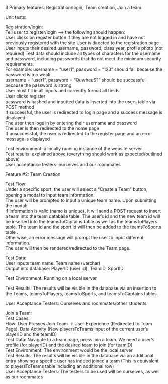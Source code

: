 3 Primary features: Registration/login, Team creation, Join a team 

Unit tests:  


Registration/login:   
Tell user to register/login –> the following should happen:  
User clicks on register button if they are not logged in and have not previously registered with the site 
User is directed to the registration page 
User inputs their desired username, password, class year, profile photo (not required) 
Test data should include all types of characters for the username and password, including passwords that do not meet the minimum security requirements.  
For example: username = “user1”, password = “123” should fail because the password is too weak  
username = “user1”, password = “Quwheu$?” should be successful because the password is strong  
User must fill in all inputs and correctly format all fields  
User clicks register   
password is hashed and inputted data is inserted into the users table via POST method  
If successful, the user is redirected to login page and a success message is displayed  
The user then logs in by entering their username and password  
The user is then redirected to the home page  
If unsuccessful, the user is redirected to the register page and an error message is displayed  

Test environment: a locally running instance of the website server  
Test results: explained above (everything should work as expected/outlined above)  
User acceptance testers: ourselves and our roommates  

Feature #2: Team Creation  

Test Flow:  
Under a specific sport, the user will select a “Create a Team” button, opening a modal to input team information.  
The user will be prompted to input a unique team name. Upon submitting the modal:  
If information is valid (name is unique), it will send a POST request to insert a team into the team database table. The user’s id and the new team id will be inserted into the teamsToCaptains table as well as the teamsToPlayers table. The team id and the sport id will then be added to the teamsToSports table  .  
Otherwise, an error message will prompt the user to input different information.  
The user will then be rendered/redirected to the Team page.  

Test Data:   
User inputs team name: Team name (varchar)  
Output into database: PlayerID (user id), TeamID, SportID  

Test Environment: Running on a local server  

Test Results: The results will be visible in the database via an insertion to the Teams, teamsToPlayers, teamsToSports, and teamsToCaptains tables.  

User Acceptance Testers: Ourselves and roommates/other students.  



Join a Team:  
Test Cases:  
Flow: User Presses Join Team → User Experience (Redirected to Team Page), Data Activity (New playersToTeams input of the current user’s playerID and the teamID)  
Test Data: Navigate to a team page, press join a team. We need a user’s profile (for playerID) and the desired team to join (for teamID)  
Test Environment: The environment would be the local server   
Test Results: The results will be visible in the database via an additional entry showing a specific user has indeed joined a team (This is equivalent to   playersToTeams table including an additional row)  
User Acceptance Testers: The testers to be used will be ourselves, as well as our roommates  
